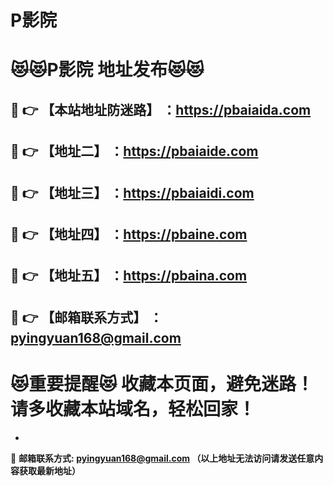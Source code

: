 # P影院
:heart_eyes_cat::heart_eyes_cat:P影院 地址发布:heart_eyes_cat::heart_eyes_cat:
==
:kiss: :point_right: 【本站地址防迷路】 ：https://pbaiaida.com
------
:kiss: :point_right: 【地址二】 ：https://pbaiaide.com
------
:kiss: :point_right: 【地址三】 ：https://pbaiaidi.com
------
:kiss: :point_right: 【地址四】 ：https://pbaine.com
------
:kiss: :point_right: 【地址五】 ：https://pbaina.com
------
:kiss: :point_right: 【邮箱联系方式】 ：pyingyuan168@gmail.com
------
:heart_eyes_cat:重要提醒:heart_eyes_cat: 收藏本页面，避免迷路！请多收藏本站域名，轻松回家！
==

-

:love_letter: __邮箱联系方式: pyingyuan168@gmail.com （以上地址无法访问请发送任意内容获取最新地址）__
